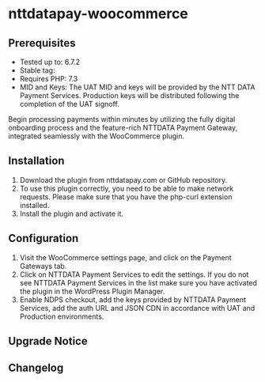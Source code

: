 # nttdatapay-woocommerce

## Prerequisites
- Tested up to: 6.7.2
- Stable tag: 
- Requires PHP: 7.3
- MID and Keys: The UAT MID and keys will be provided by the NTT DATA Payment Services. Production keys will be distributed following the completion of the UAT signoff.

Begin processing payments within minutes by utilizing the fully digital onboarding process and the feature-rich NTTDATA Payment Gateway, integrated seamlessly with the WooCommerce plugin.

## Installation

1. Download the plugin from nttdatapay.com or GitHub repository.
2. To use this plugin correctly, you need to be able to make network requests. Please make sure that you have the php-curl extension installed.
3. Install the plugin and activate it.

## Configuration
1. Visit the WooCommerce settings page, and click on the Payment Gateways tab.
2. Click on NTTDATA Payment Services to edit the settings. If you do not see NTTDATA Payment Services in the list make sure you have activated the plugin in the WordPress Plugin Manager.
3. Enable NDPS checkout, add the keys provided by NTTDATA Payment Services, add the auth URL and JSON CDN in accordance with UAT and Production environments.

## Upgrade Notice

## Changelog